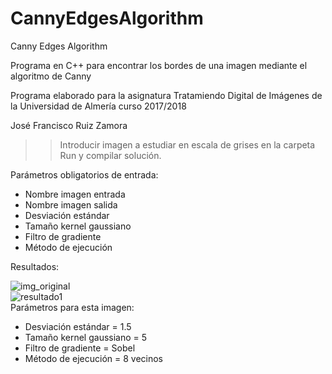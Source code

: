﻿# CannyEdgesAlgorithm
Canny Edges Algorithm

Programa en C++ para encontrar los bordes de una imagen mediante el algoritmo de Canny

Programa elaborado para la asignatura Tratamiendo Digital de Imágenes de la Universidad de Almería curso 2017/2018

José Francisco Ruiz Zamora

>>Introducir imagen a estudiar en escala de grises en la carpeta Run y compilar solución.

Parámetros obligatorios de entrada:<br />
* Nombre imagen entrada<br />
* Nombre imagen salida<br />
* Desviación estándar<br />
* Tamaño kernel gaussiano<br />
* Filtro de gradiente<br />
* Método de ejecución<br />

Resultados:<br />

![img_original](https://i.imgur.com/ZKPICI2.png)<br />
![resultado1](https://i.imgur.com/RHo0cC4.png)<br />
Parámetros para esta imagen:
* Desviación estándar = 1.5<br />
* Tamaño kernel gaussiano = 5<br />
* Filtro de gradiente = Sobel<br />
* Método de ejecución = 8 vecinos<br />

